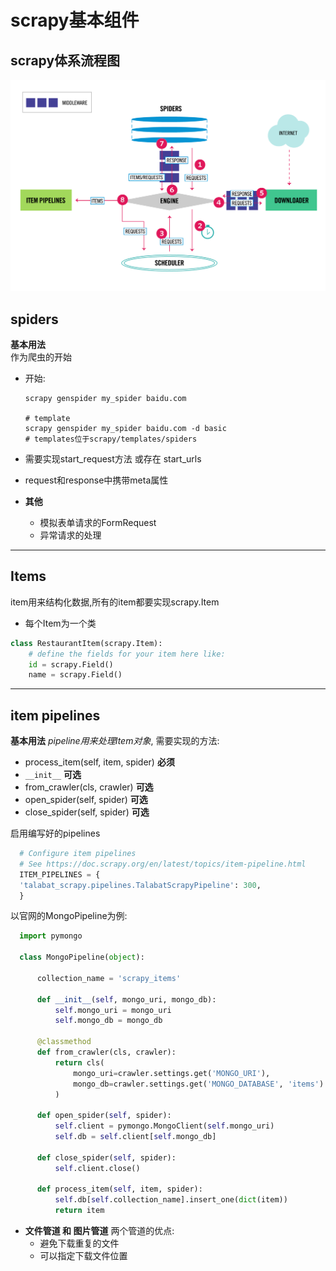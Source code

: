 # scrapy基本组件

## scrapy体系流程图

![](/assets/2816666215-5a25a21f9f37d.png)

## spiders

**基本用法**  
作为爬虫的开始  

- 开始:

    ```shell
    scrapy genspider my_spider baidu.com
    
    # template
    scrapy genspider my_spider baidu.com -d basic
    # templates位于scrapy/templates/spiders
    ```

- 需要实现start_request方法 或存在 start_urls
- request和response中携带meta属性

- **其他**
  - 模拟表单请求的FormRequest
  - 异常请求的处理

---

## Items

item用来结构化数据,所有的item都要实现scrapy.Item

- 每个Item为一个类

```python
class RestaurantItem(scrapy.Item):
    # define the fields for your item here like:
    id = scrapy.Field()
    name = scrapy.Field()
```

---

## item pipelines

**基本用法**
_pipeline用来处理Item对象_, 需要实现的方法:

- process_item(self, item, spider)  **必须**
- ```__init__```  **可选**
- from_crawler(cls, crawler)  **可选**
- open_spider(self, spider)  **可选**
- close_spider(self, spider)  **可选**

启用编写好的pipelines

  ```python
    # Configure item pipelines
    # See https://doc.scrapy.org/en/latest/topics/item-pipeline.html
    ITEM_PIPELINES = {
    'talabat_scrapy.pipelines.TalabatScrapyPipeline': 300,
    }
  ```

以官网的MongoPipeline为例:

  ```python
    import pymongo

    class MongoPipeline(object):

        collection_name = 'scrapy_items'

        def __init__(self, mongo_uri, mongo_db):
            self.mongo_uri = mongo_uri
            self.mongo_db = mongo_db

        @classmethod
        def from_crawler(cls, crawler):
            return cls(
                mongo_uri=crawler.settings.get('MONGO_URI'),
                mongo_db=crawler.settings.get('MONGO_DATABASE', 'items')
            )

        def open_spider(self, spider):
            self.client = pymongo.MongoClient(self.mongo_uri)
            self.db = self.client[self.mongo_db]

        def close_spider(self, spider):
            self.client.close()

        def process_item(self, item, spider):
            self.db[self.collection_name].insert_one(dict(item))
            return item
  ```

- **文件管道 和 图片管道** 两个管道的优点:
  - 避免下载重复的文件
  - 可以指定下载文件位置
